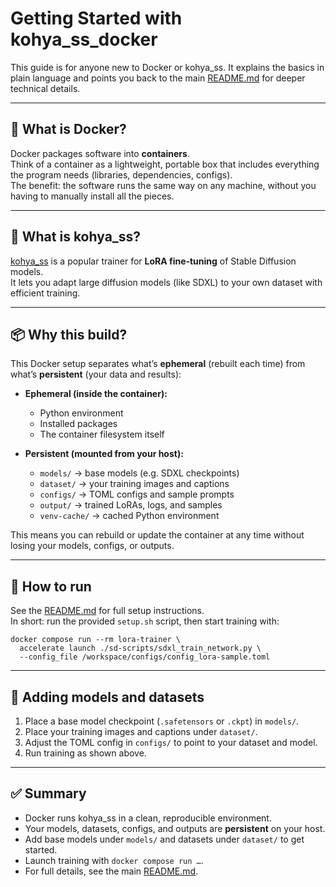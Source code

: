 # Getting Started with kohya_ss_docker

This guide is for anyone new to Docker or kohya_ss. It explains the basics in plain language and points you back to the main [README.md](README.md) for deeper technical details.

---

## 🐳 What is Docker?

Docker packages software into **containers**.  
Think of a container as a lightweight, portable box that includes everything the program needs (libraries, dependencies, configs).  
The benefit: the software runs the same way on any machine, without you having to manually install all the pieces.

---

## 🎨 What is kohya_ss?

[kohya_ss](https://github.com/bmaltais/kohya_ss) is a popular trainer for **LoRA fine‑tuning** of Stable Diffusion models.  
It lets you adapt large diffusion models (like SDXL) to your own dataset with efficient training.

---

## 📦 Why this build?

This Docker setup separates what’s **ephemeral** (rebuilt each time) from what’s **persistent** (your data and results):

- **Ephemeral (inside the container):**
  - Python environment
  - Installed packages
  - The container filesystem itself

- **Persistent (mounted from your host):**
  - `models/` → base models (e.g. SDXL checkpoints)
  - `dataset/` → your training images and captions
  - `configs/` → TOML configs and sample prompts
  - `output/` → trained LoRAs, logs, and samples
  - `venv-cache/` → cached Python environment

This means you can rebuild or update the container at any time without losing your models, configs, or outputs.

---

## 🚀 How to run

See the [README.md](README.md) for full setup instructions.  
In short: run the provided `setup.sh` script, then start training with:

    docker compose run --rm lora-trainer \
      accelerate launch ./sd-scripts/sdxl_train_network.py \
      --config_file /workspace/configs/config_lora-sample.toml

---

## 🧩 Adding models and datasets

1. Place a base model checkpoint (`.safetensors` or `.ckpt`) in `models/`.
2. Place your training images and captions under `dataset/`.
3. Adjust the TOML config in `configs/` to point to your dataset and model.
4. Run training as shown above.

---

## ✅ Summary

- Docker runs kohya_ss in a clean, reproducible environment.
- Your models, datasets, configs, and outputs are **persistent** on your host.
- Add base models under `models/` and datasets under `dataset/` to get started.
- Launch training with `docker compose run …`.
- For full details, see the main [README.md](README.md).
